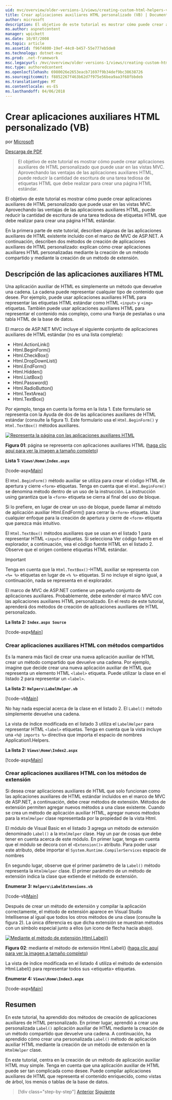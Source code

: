 ```yaml
---
uid: mvc/overview/older-versions-1/views/creating-custom-html-helpers-vb
title: Crear aplicaciones auxiliares HTML personalizado (VB) | Documentos de Microsoft
author: microsoft
description: El objetivo de este tutorial es mostrar cómo puede crear aplicaciones auxiliares de HTML personalizado que puede usar en las vistas MVC. Aprovechando las ventajas de la aplicación auxiliar HTML...
ms.author: aspnetcontent
manager: wpickett
ms.date: 10/07/2008
ms.topic: article
ms.assetid: f96f4800-19ef-44c0-b457-55e777eb5de8
ms.technology: dotnet-mvc
ms.prod: .net-framework
msc.legacyurl: /mvc/overview/older-versions-1/views/creating-custom-html-helpers-vb
msc.type: authoredcontent
ms.openlocfilehash: 6980026e2653eacb71697f9b34def9bc38638726
ms.sourcegitcommit: f8852267f463b62d7f975e56bea9aa3f68fbbdeb
ms.translationtype: MT
ms.contentlocale: es-ES
ms.lasthandoff: 04/06/2018
---
```

<a name="creating-custom-html-helpers-vb"></a>Crear aplicaciones auxiliares HTML personalizado (VB)
====================
por [Microsoft](https://github.com/microsoft)

[Descarga de PDF](http://download.microsoft.com/download/1/1/f/11f721aa-d749-4ed7-bb89-a681b68894e6/ASPNET_MVC_Tutorial_9_VB.pdf)

> El objetivo de este tutorial es mostrar cómo puede crear aplicaciones auxiliares de HTML personalizado que puede usar en las vistas MVC. Aprovechando las ventajas de las aplicaciones auxiliares HTML, puede reducir la cantidad de escritura de una tarea tediosa de etiquetas HTML que debe realizar para crear una página HTML estándar.


El objetivo de este tutorial es mostrar cómo puede crear aplicaciones auxiliares de HTML personalizado que puede usar en las vistas MVC. Aprovechando las ventajas de las aplicaciones auxiliares HTML, puede reducir la cantidad de escritura de una tarea tediosa de etiquetas HTML que debe realizar para crear una página HTML estándar.

En la primera parte de este tutorial, describen algunas de las aplicaciones auxiliares de HTML existente incluido con el marco de MVC de ASP.NET. A continuación, describen dos métodos de creación de aplicaciones auxiliares de HTML personalizado: explican cómo crear aplicaciones auxiliares HTML personalizadas mediante la creación de un método compartido y mediante la creación de un método de extensión.

## <a name="understanding-html-helpers"></a>Descripción de las aplicaciones auxiliares HTML

Una aplicación auxiliar de HTML es simplemente un método que devuelve una cadena. La cadena puede representar cualquier tipo de contenido que desee. Por ejemplo, puede usar aplicaciones auxiliares HTML para representar las etiquetas HTML estándar como HTML `<input>` y `<img>` etiquetas. También puede usar aplicaciones auxiliares HTML para representar el contenido más complejo, como una franja de pestañas o una tabla HTML de la base de datos.

El marco de ASP.NET MVC incluye el siguiente conjunto de aplicaciones auxiliares de HTML estándar (no es una lista completa):

- Html.ActionLink()
- Html.BeginForm()
- Html.CheckBox()
- Html.DropDownList()
- Html.EndForm()
- Html.Hidden()
- Html.ListBox()
- Html.Password()
- Html.RadioButton()
- Html.TextArea()
- Html.TextBox()

Por ejemplo, tenga en cuenta la forma en la lista 1. Este formulario se representa con la Ayuda de dos de las aplicaciones auxiliares de HTML estándar (consulte la figura 1). Este formulario usa el `Html.BeginForm()` y `Html.TextBox()` métodos auxiliares.


[![Representa la página con las aplicaciones auxiliares HTML](creating-custom-html-helpers-vb/_static/image2.png)](creating-custom-html-helpers-vb/_static/image1.png)

**Figura 01**: página se representa con aplicaciones auxiliares HTML ([haga clic aquí para ver la imagen a tamaño completo](creating-custom-html-helpers-vb/_static/image3.png))


**Lista 1: `Views\Home\Index.aspx`**

[!code-aspx[Main](creating-custom-html-helpers-vb/samples/sample1.aspx)]

El `Html.BeginForm()` método auxiliar se utiliza para crear el código HTML de apertura y cierre `<form>` etiquetas. Tenga en cuenta que el `Html.BeginForm()` se denomina método dentro de un uso de la instrucción. La instrucción using garantiza que la `<form>` etiqueta se cierra al final del uso de bloque.

Si lo prefiere, en lugar de crear un uso de bloque, puede llamar al método de aplicación auxiliar Html.EndForm() para cerrar la `<form>` etiqueta. Usar cualquier enfoque para la creación de apertura y cierre de `<form>` etiqueta que parezca más intuitivo.

El `Html.TextBox()` métodos auxiliares que se usan en el listado 1 para representar HTML `<input>` etiquetas. Si selecciona Ver código fuente en el explorador, a continuación, vea el código fuente HTML en el listado 2. Observe que el origen contiene etiquetas HTML estándar.

> [!IMPORTANT]
> Tenga en cuenta que la `Html.TextBox()`-HTML auxiliar se representa con `<%= %>` etiquetas en lugar de `<% %>` etiquetas. Si no incluye el signo igual, a continuación, nada se representa en el explorador.

El marco de MVC de ASP.NET contiene un pequeño conjunto de aplicaciones auxiliares. Probablemente, debe extender el marco MVC con las aplicaciones auxiliares HTML personalizado. En el resto de este tutorial, aprenderá dos métodos de creación de aplicaciones auxiliares de HTML personalizado.

**La lista 2: `Index.aspx Source`**

[!code-aspx[Main](creating-custom-html-helpers-vb/samples/sample2.aspx)]

### <a name="creating-html-helpers-with-shared-methods"></a>Crear aplicaciones auxiliares HTML con métodos compartidos

Es la manera más fácil de crear una nueva aplicación auxiliar de HTML crear un método compartido que devuelve una cadena. Por ejemplo, imagine que decide crear una nueva aplicación auxiliar de HTML que representa un elemento HTML `<label>` etiqueta. Puede utilizar la clase en el listado 2 para representar un `<label>`.

**La lista 2: `Helpers\LabelHelper.vb`**

[!code-vb[Main](creating-custom-html-helpers-vb/samples/sample3.vb)]

No hay nada especial acerca de la clase en el listado 2. El `Label()` método simplemente devuelve una cadena.

La vista de índice modificada en el listado 3 utiliza el `LabelHelper` para representar HTML `<label>` etiquetas. Tenga en cuenta que la vista incluye una `<%@ imports %>` directiva que importa el espacio de nombres Application1.Helpers.

**La lista 2: `Views\Home\Index2.aspx`**

[!code-aspx[Main](creating-custom-html-helpers-vb/samples/sample4.aspx)]

### <a name="creating-html-helpers-with-extension-methods"></a>Crear aplicaciones auxiliares HTML con los métodos de extensión

Si desea crear aplicaciones auxiliares de HTML que solo funcionan como las aplicaciones auxiliares de HTML estándar incluidos en el marco de MVC de ASP.NET, a continuación, debe crear métodos de extensión. Métodos de extensión permiten agregar nuevos métodos a una clase existente. Cuando se crea un método de aplicación auxiliar HTML, agregar nuevos métodos para la `HtmlHelper` clase representada por la propiedad de la vista Html.

El módulo de Visual Basic en el listado 3 agrega un método de extensión denominado `Label()` a la `HtmlHelper` clase. Hay un par de cosas que debe tener en cuenta acerca de este módulo. En primer lugar, tenga en cuenta que el módulo se decora con el `<Extension()>` atributo. Para poder usar este atributo, debe importar el `System.Runtime.CompilerServices` espacio de nombres

En segundo lugar, observe que el primer parámetro de la `Label()` método representa la `HtmlHelper` clase. El primer parámetro de un método de extensión indica la clase que extiende el método de extensión.

**Enumerar 3: `Helpers\LabelExtensions.vb`**

[!code-vb[Main](creating-custom-html-helpers-vb/samples/sample5.vb)]

Después de crear un método de extensión y compilar la aplicación correctamente, el método de extensión aparece en Visual Studio Intellisense al igual que todos los otros métodos de una clase (consulte la figura 2). La única diferencia es que dicha extensión se muestran métodos con un símbolo especial junto a ellos (un icono de flecha hacia abajo).


[![Mediante el método de extensión Html.Label()](creating-custom-html-helpers-vb/_static/image5.png)](creating-custom-html-helpers-vb/_static/image4.png)

**Figura 02**: mediante el método de extensión Html.Label() ([haga clic aquí para ver la imagen a tamaño completo](creating-custom-html-helpers-vb/_static/image6.png))


La vista de índice modificada en el listado 4 utiliza el método de extensión Html.Label() para representar todos sus &lt;etiqueta&gt; etiquetas.

**Enumerar 4: `Views\Home\Index3.aspx`**

[!code-aspx[Main](creating-custom-html-helpers-vb/samples/sample6.aspx)]

## <a name="summary"></a>Resumen

En este tutorial, ha aprendido dos métodos de creación de aplicaciones auxiliares de HTML personalizado. En primer lugar, aprendió a crear una personalizada `Label()` aplicación auxiliar de HTML mediante la creación de un método compartido que devuelve una cadena. A continuación, ha aprendido cómo crear una personalizada `Label()` método de aplicación auxiliar HTML mediante la creación de un método de extensión en la `HtmlHelper` clase.

En este tutorial, centra en la creación de un método de aplicación auxiliar HTML muy simple. Tenga en cuenta que una aplicación auxiliar de HTML puede ser tan complicada como desee. Puede compilar aplicaciones auxiliares de HTML que representa el contenido enriquecido, como vistas de árbol, los menús o tablas de la base de datos.

> [!div class="step-by-step"]
> [Anterior](asp-net-mvc-views-overview-vb.md)
> [Siguiente](using-the-tagbuilder-class-to-build-html-helpers-vb.md)

